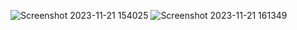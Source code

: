 
![Screenshot 2023-11-21 154025](https://github.com/Karthika-skcet/React-727722EUCY020-cc-1/assets/151620271/ea796e57-567f-41fd-952c-2ab6609684a1)
![Screenshot 2023-11-21 161349](https://github.com/Karthika-skcet/React-727722EUCY020-cc-1/assets/151620271/a00b85c4-fbe8-461b-8009-1ddc449af35d)

